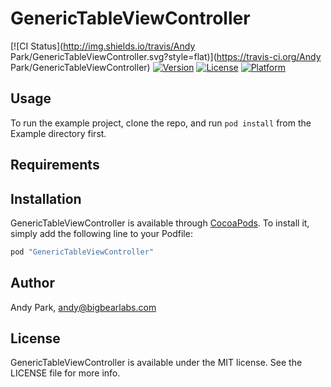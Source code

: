 # GenericTableViewController

[![CI Status](http://img.shields.io/travis/Andy Park/GenericTableViewController.svg?style=flat)](https://travis-ci.org/Andy Park/GenericTableViewController)
[![Version](https://img.shields.io/cocoapods/v/GenericTableViewController.svg?style=flat)](http://cocoapods.org/pods/GenericTableViewController)
[![License](https://img.shields.io/cocoapods/l/GenericTableViewController.svg?style=flat)](http://cocoapods.org/pods/GenericTableViewController)
[![Platform](https://img.shields.io/cocoapods/p/GenericTableViewController.svg?style=flat)](http://cocoapods.org/pods/GenericTableViewController)

## Usage

To run the example project, clone the repo, and run `pod install` from the Example directory first.

## Requirements

## Installation

GenericTableViewController is available through [CocoaPods](http://cocoapods.org). To install
it, simply add the following line to your Podfile:

```ruby
pod "GenericTableViewController"
```

## Author

Andy Park, andy@bigbearlabs.com

## License

GenericTableViewController is available under the MIT license. See the LICENSE file for more info.
